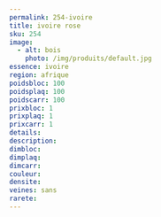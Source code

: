 ```yaml
---
permalink: 254-ivoire
title: ivoire rose
sku: 254
image: 
  - alt: bois
    photo: /img/produits/default.jpg
essence: ivoire
region: afrique
poidsbloc: 100
poidsplaq: 100
poidscarr: 100
prixbloc: 1
prixplaq: 1
prixcarr: 1
details: 
description: 
dimbloc: 
dimplaq: 
dimcarr: 
couleur: 
densite: 
veines: sans
rarete: 
---
```

